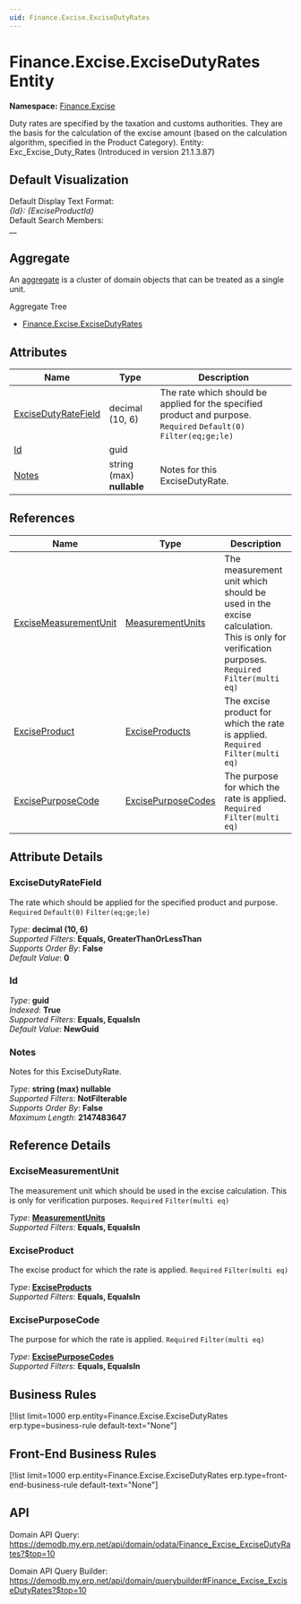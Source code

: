 ```yaml
---
uid: Finance.Excise.ExciseDutyRates
---
```

# Finance.Excise.ExciseDutyRates Entity

**Namespace:** [Finance.Excise](Finance.Excise.md)  

Duty rates are specified by the taxation and customs authorities. They are the basis for the calculation of the excise amount (based on the calculation algorithm, specified in the Product Category). Entity: Exc_Excise_Duty_Rates (Introduced in version 21.1.3.87)

## Default Visualization
Default Display Text Format:  
_{Id}: {ExciseProductId}_  
Default Search Members:  
__  

## Aggregate
An [aggregate](https://docs.erp.net/tech/advanced/concepts/aggregates.html) is a cluster of domain objects that can be treated as a single unit.  

Aggregate Tree  
* [Finance.Excise.ExciseDutyRates](Finance.Excise.ExciseDutyRates.md)  

## Attributes

| Name | Type | Description |
| ---- | ---- | --- |
| [ExciseDutyRateField](Finance.Excise.ExciseDutyRates.md#excisedutyratefield) | decimal (10, 6) | The rate which should be applied for the specified product and purpose. `Required` `Default(0)` `Filter(eq;ge;le)` 
| [Id](Finance.Excise.ExciseDutyRates.md#id) | guid |  
| [Notes](Finance.Excise.ExciseDutyRates.md#notes) | string (max) __nullable__ | Notes for this ExciseDutyRate. 

## References

| Name | Type | Description |
| ---- | ---- | --- |
| [ExciseMeasurementUnit](Finance.Excise.ExciseDutyRates.md#excisemeasurementunit) | [MeasurementUnits](General.MeasurementUnits.md) | The measurement unit which should be used in the excise calculation. This is only for verification purposes. `Required` `Filter(multi eq)` |
| [ExciseProduct](Finance.Excise.ExciseDutyRates.md#exciseproduct) | [ExciseProducts](Finance.Excise.ExciseProducts.md) | The excise product for which the rate is applied. `Required` `Filter(multi eq)` |
| [ExcisePurposeCode](Finance.Excise.ExciseDutyRates.md#excisepurposecode) | [ExcisePurposeCodes](Finance.Excise.ExcisePurposeCodes.md) | The purpose for which the rate is applied. `Required` `Filter(multi eq)` |


## Attribute Details

### ExciseDutyRateField

The rate which should be applied for the specified product and purpose. `Required` `Default(0)` `Filter(eq;ge;le)`

_Type_: **decimal (10, 6)**  
_Supported Filters_: **Equals, GreaterThanOrLessThan**  
_Supports Order By_: **False**  
_Default Value_: **0**  

### Id

_Type_: **guid**  
_Indexed_: **True**  
_Supported Filters_: **Equals, EqualsIn**  
_Default Value_: **NewGuid**  

### Notes

Notes for this ExciseDutyRate.

_Type_: **string (max) __nullable__**  
_Supported Filters_: **NotFilterable**  
_Supports Order By_: **False**  
_Maximum Length_: **2147483647**  


## Reference Details

### ExciseMeasurementUnit

The measurement unit which should be used in the excise calculation. This is only for verification purposes. `Required` `Filter(multi eq)`

_Type_: **[MeasurementUnits](General.MeasurementUnits.md)**  
_Supported Filters_: **Equals, EqualsIn**  

### ExciseProduct

The excise product for which the rate is applied. `Required` `Filter(multi eq)`

_Type_: **[ExciseProducts](Finance.Excise.ExciseProducts.md)**  
_Supported Filters_: **Equals, EqualsIn**  

### ExcisePurposeCode

The purpose for which the rate is applied. `Required` `Filter(multi eq)`

_Type_: **[ExcisePurposeCodes](Finance.Excise.ExcisePurposeCodes.md)**  
_Supported Filters_: **Equals, EqualsIn**  



## Business Rules

[!list limit=1000 erp.entity=Finance.Excise.ExciseDutyRates erp.type=business-rule default-text="None"]

## Front-End Business Rules

[!list limit=1000 erp.entity=Finance.Excise.ExciseDutyRates erp.type=front-end-business-rule default-text="None"]

## API

Domain API Query:
<https://demodb.my.erp.net/api/domain/odata/Finance_Excise_ExciseDutyRates?$top=10>

Domain API Query Builder:
<https://demodb.my.erp.net/api/domain/querybuilder#Finance_Excise_ExciseDutyRates?$top=10>

